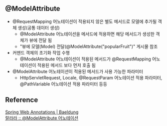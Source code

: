 ## @ModelAttribute
- @RequestMapping 어노테이션이 적용되지 않은 별도 메서드로 모델에 추가될 객체 생성(공통 데이터 생성)
  * @ModelAttribute 어노테이션을 메서드에 적용하면 해당 메서드가 생성한 객체가 뷰에 전달 됨
  * "뷰에 모델(Model) 전달(@ModelAttribute("popularFruit")" 게시물 참조
- 커맨드 객체의 초기화 작업 수행
  * @ModelAttribute 어노테이션이 적용된 메서드가 @RequestMapping 어노테이션이 적용된 메서드 보다 먼저 호출 됨
- @ModelAttribute 어노테이션이 적용된 메서드가 사용 가능한 파라미터
  * HttpServletRequest, Locale, @RequestParam 어노테이션 적용 파라미터, @PathVariable 어노테이션 적용 파라미터 등등

## Reference
[Spring Web Annotations | Baeldung](https://www.baeldung.com/spring-mvc-annotations)<br/>
[랄라라 :: @ModelAttribute 어노테이션](https://unabated.tistory.com/entry/ModelAttribute-어노테이션)
